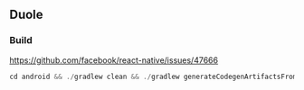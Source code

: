 ## Duole

### Build

https://github.com/facebook/react-native/issues/47666

```java
cd android && ./gradlew clean && ./gradlew generateCodegenArtifactsFromSchema --rerun-tasks && ./gradlew assembleRelease
```

